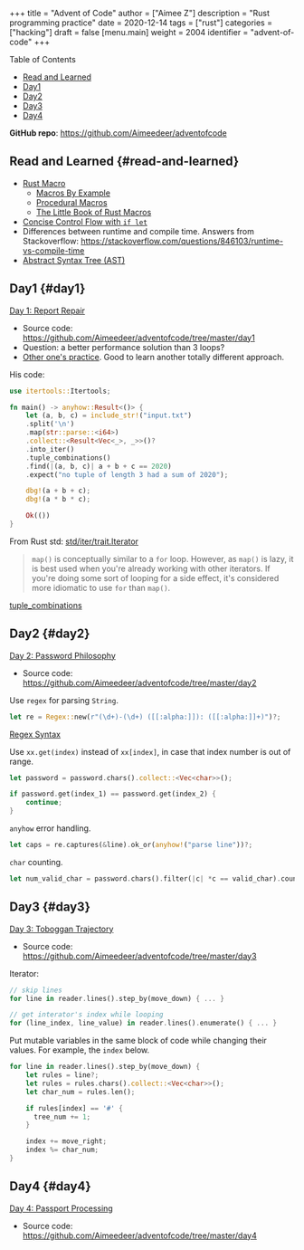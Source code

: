 +++
title = "Advent of Code"
author = ["Aimee Z"]
description = "Rust programming practice"
date = 2020-12-14
tags = ["rust"]
categories = ["hacking"]
draft = false
[menu.main]
  weight = 2004
  identifier = "advent-of-code"
+++

<div class="ox-hugo-toc toc">
<div></div>

<div class="heading">Table of Contents</div>

- [Read and Learned](#read-and-learned)
- [Day1](#day1)
- [Day2](#day2)
- [Day3](#day3)
- [Day4](#day4)

</div>
<!--endtoc-->

**GitHub repo**: <https://github.com/Aimeedeer/adventofcode>


## Read and Learned {#read-and-learned}

-   [Rust Macro](https://doc.rust-lang.org/book/ch19-06-macros.html)
    -   [Macros By Example](https://doc.rust-lang.org/reference/macros-by-example.html)
    -   [Procedural Macros](https://doc.rust-lang.org/reference/procedural-macros.html)
    -   [The Little Book of Rust Macros](https://danielkeep.github.io/tlborm/book/README.html)
-   [Concise Control Flow with `if let`](https://doc.rust-lang.org/stable/book/ch06-03-if-let.html)
-   Differences between runtime and compile time. Answers from
    Stackoverflow: <https://stackoverflow.com/questions/846103/runtime-vs-compile-time>
-   [Abstract Syntax Tree (AST)](https://en.wikipedia.org/wiki/Abstract%5Fsyntax%5Ftree)


## Day1 {#day1}

[Day 1: Report Repair](https://adventofcode.com/2020/day/1)

-   Source code: <https://github.com/Aimeedeer/adventofcode/tree/master/day1>
-   Question: a better performance solution than 3 loops?
-   [Other one's practice](https://fasterthanli.me/series/advent-of-code-2020/part-1). Good to learn another totally different approach.

His code:

```rust
use itertools::Itertools;

fn main() -> anyhow::Result<()> {
    let (a, b, c) = include_str!("input.txt")
	.split('\n')
	.map(str::parse::<i64>)
	.collect::<Result<Vec<_>, _>>()?
	.into_iter()
	.tuple_combinations()
	.find(|(a, b, c)| a + b + c == 2020)
	.expect("no tuple of length 3 had a sum of 2020");

    dbg!(a + b + c);
    dbg!(a * b * c);

    Ok(())
}
```

From Rust std: [std/iter/trait.Iterator](https://doc.rust-lang.org/std/iter/trait.Iterator.html#method.map)
> `map()` is conceptually similar to a `for` loop.
However, as `map()` is lazy, it is best used when you're already working
with other iterators. If you're doing some sort of looping
for a side effect, it's considered more idiomatic to use `for` than `map()`.

[tuple\_combinations](https://docs.rs/itertools/0.9.0/itertools/trait.Itertools.html#method.tuple%5Fcombinations)


## Day2 {#day2}

[Day 2: Password Philosophy](https://adventofcode.com/2020/day/2)

-   Source code: <https://github.com/Aimeedeer/adventofcode/tree/master/day2>

Use `regex` for parsing `String`.

```rust
let re = Regex::new(r"(\d+)-(\d+) ([[:alpha:]]): ([[:alpha:]]+)")?;
```

[Regex Syntax](https://docs.rs/regex/1.4.2/regex/index.html#syntax)

Use `xx.get(index)` instead of `xx[index]`, in case that index number is out of range.

```rust
let password = password.chars().collect::<Vec<char>>();

if password.get(index_1) == password.get(index_2) {
    continue;
}
```

`anyhow` error handling.

```rust
let caps = re.captures(&line).ok_or(anyhow!("parse line"))?;
```

`char` counting.

```rust
let num_valid_char = password.chars().filter(|c| *c == valid_char).count();
```


## Day3 {#day3}

[Day 3: Toboggan Trajectory](https://adventofcode.com/2020/day/3)

-   Source code: <https://github.com/Aimeedeer/adventofcode/tree/master/day3>

Iterator:

```rust
// skip lines
for line in reader.lines().step_by(move_down) { ... }

// get interator's index while looping
for (line_index, line_value) in reader.lines().enumerate() { ... }
```

Put mutable variables in the same block of code while changing their values.
For example, the `index` below.

```rust
for line in reader.lines().step_by(move_down) {
    let rules = line?;
    let rules = rules.chars().collect::<Vec<char>>();
    let char_num = rules.len();

    if rules[index] == '#' {
      tree_num += 1;
    }

    index += move_right;
    index %= char_num;
}
```


## Day4 {#day4}

[Day 4: Passport Processing](https://adventofcode.com/2020/day/4)

-   Source code: <https://github.com/Aimeedeer/adventofcode/tree/master/day4>